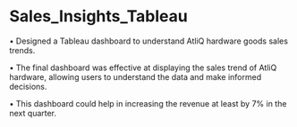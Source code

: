 # Sales_Insights_Tableau
•	Designed a Tableau dashboard to understand AtliQ hardware goods sales trends.

•	The final dashboard was effective at displaying the sales trend of AtliQ hardware, allowing users to understand the data and make informed decisions.

•	This dashboard could help in increasing the revenue at least by 7% in the next quarter.  
